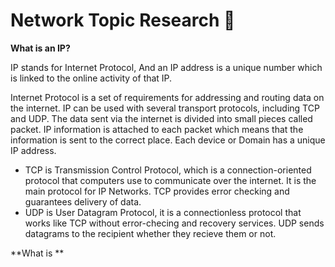 # Network Topic Research :taco: 

**What is an IP?**

IP stands for Internet Protocol, And an IP address is a unique number which is linked to the online activity of that IP. 

Internet Protocol is a set of requirements for addressing and routing data on the internet. IP can be used with several transport protocols, including TCP and UDP. The data sent via the internet is divided into small pieces called packet. IP information is attached to each packet which means that the information is sent to the correct place. Each device or Domain has a unique IP address.

* TCP is Transmission Control Protocol, which is a connection-oriented protocol that computers use to communicate over the internet. It is the main protocol for IP Networks. TCP provides error checking and guarantees delivery of data. 
* UDP is User Datagram Protocol, it is a connectionless protocol that works like TCP without error-checing and recovery services. UDP sends datagrams to the recipient whether they recieve them or not. 

**What is **


